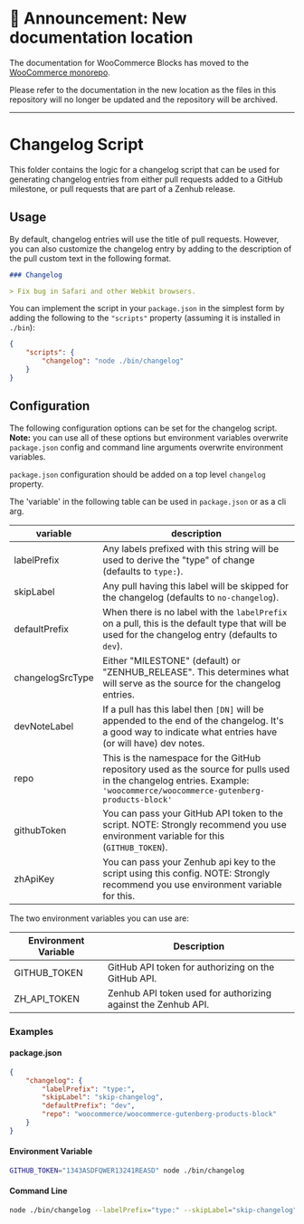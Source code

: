 # 📣 Announcement: New documentation location

The documentation for WooCommerce Blocks has moved to the [WooCommerce monorepo](https://github.com/woocommerce/woocommerce/tree/trunk/plugins/woocommerce-blocks/docs/).

Please refer to the documentation in the new location as the files in this repository will no longer be updated and the repository will be archived.

---

# Changelog Script

This folder contains the logic for a changelog script that can be used for generating changelog entries from either pull requests added to a GitHub milestone, or pull requests that are part of a Zenhub release.

## Usage

By default, changelog entries will use the title of pull requests. However, you can also customize the changelog entry by adding to the description of the pull custom text in the following format.

```md
### Changelog

> Fix bug in Safari and other Webkit browsers.
```

You can implement the script in your `package.json` in the simplest form by adding the following to the `"scripts"` property (assuming it is installed in `./bin`):

```json
{
	"scripts": {
		"changelog": "node ./bin/changelog"
	}
}
```

## Configuration

The following configuration options can be set for the changelog script. **Note:** you can use all of these options but environment variables overwrite `package.json` config and command line arguments overwrite environment variables.

`package.json` configuration should be added on a top level `changelog` property.

The 'variable' in the following table can be used in `package.json` or as a cli arg.

| variable         | description                                                                                                                                                               |
| ---------------- | ------------------------------------------------------------------------------------------------------------------------------------------------------------------------- |
| labelPrefix      | Any labels prefixed with this string will be used to derive the "type" of change (defaults to `type:`).                                                                   |
| skipLabel        | Any pull having this label will be skipped for the changelog (defaults to `no-changelog`).                                                                                |
| defaultPrefix    | When there is no label with the `labelPrefix` on a pull, this is the default type that will be used for the changelog entry (defaults to `dev`).                          |
| changelogSrcType | Either "MILESTONE" (default) or "ZENHUB_RELEASE". This determines what will serve as the source for the changelog entries.                                                |
| devNoteLabel     | If a pull has this label then `[DN]` will be appended to the end of the changelog. It's a good way to indicate what entries have (or will have) dev notes.                |
| repo             | This is the namespace for the GitHub repository used as the source for pulls used in the changelog entries. Example: `'woocommerce/woocommerce-gutenberg-products-block'` |
| githubToken      | You can pass your GitHub API token to the script. NOTE: Strongly recommend you use environment variable for this (`GITHUB_TOKEN`).                                        |
| zhApiKey         | You can pass your Zenhub api key to the script using this config. NOTE: Strongly recommend you use environment variable for this.                                         |

The two environment variables you can use are:

| Environment Variable | Description                                                   |
| -------------------- | ------------------------------------------------------------- |
| GITHUB_TOKEN         | GitHub API token for authorizing on the GitHub API.           |
| ZH_API_TOKEN         | Zenhub API token used for authorizing against the Zenhub API. |

### Examples

#### package.json

```json
{
	"changelog": {
		"labelPrefix": "type:",
		"skipLabel": "skip-changelog",
		"defaultPrefix": "dev",
		"repo": "woocommerce/woocommerce-gutenberg-products-block"
	}
}
```

#### Environment Variable

```bash
GITHUB_TOKEN="1343ASDFQWER13241REASD" node ./bin/changelog
```

#### Command Line

```bash
node ./bin/changelog --labelPrefix="type:" --skipLabel="skip-changelog" --defaultPrefix="dev" --repo="woocommerce/woocommerce-gutenberg-products-block" --githubToken="1343ASDFQWER13241REASD"
```
